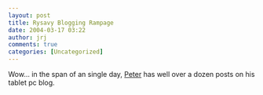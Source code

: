 ```yaml
---
layout: post
title: Rysavy Blogging Rampage
date: 2004-03-17 03:22
author: jrj
comments: true
categories: [Uncategorized]
---
```

Wow... in the span of an single day, <a href="http://www.kstati.com/tabula/" target="_blank">Peter</a> has well over a dozen posts on his tablet pc blog.

